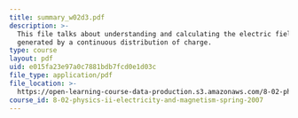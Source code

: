 ```yaml
---
title: summary_w02d3.pdf
description: >-
  This file talks about understanding and calculating the electric field
  generated by a continuous distribution of charge.
type: course
layout: pdf
uid: e015fa23e97a0c7881bdb7fcd0e1d03c
file_type: application/pdf
file_location: >-
  https://open-learning-course-data-production.s3.amazonaws.com/8-02-physics-ii-electricity-and-magnetism-spring-2007/e015fa23e97a0c7881bdb7fcd0e1d03c_summary_w02d3.pdf
course_id: 8-02-physics-ii-electricity-and-magnetism-spring-2007
---
```

